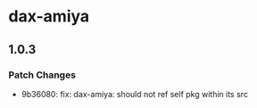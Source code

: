 # dax-amiya

## 1.0.3

### Patch Changes

- 9b36080: fix: dax-amiya: should not ref self pkg within its src
